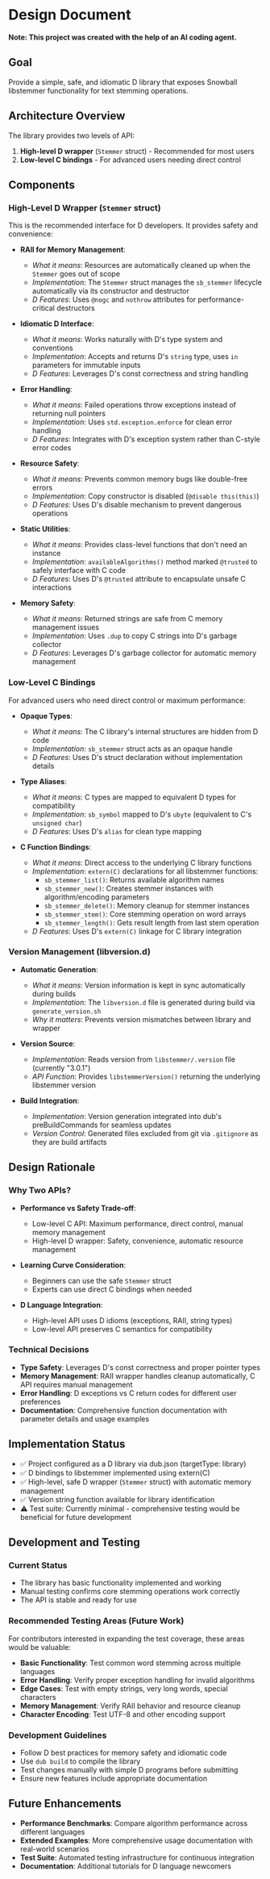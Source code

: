 # Design Document

**Note: This project was created with the help of an AI coding agent.**

## Goal

Provide a simple, safe, and idiomatic D library that exposes Snowball libstemmer functionality for text stemming operations.

## Architecture Overview

The library provides two levels of API:

1. **High-level D wrapper** (`Stemmer` struct) - Recommended for most users
2. **Low-level C bindings** - For advanced users needing direct control

## Components

### High-Level D Wrapper (`Stemmer` struct)

This is the recommended interface for D developers. It provides safety and convenience:

- **RAII for Memory Management**: 
  - *What it means*: Resources are automatically cleaned up when the `Stemmer` goes out of scope
  - *Implementation*: The `Stemmer` struct manages the `sb_stemmer` lifecycle automatically via its constructor and destructor
  - *D Features*: Uses `@nogc` and `nothrow` attributes for performance-critical destructors

- **Idiomatic D Interface**: 
  - *What it means*: Works naturally with D's type system and conventions
  - *Implementation*: Accepts and returns D's `string` type, uses `in` parameters for immutable inputs
  - *D Features*: Leverages D's const correctness and string handling

- **Error Handling**: 
  - *What it means*: Failed operations throw exceptions instead of returning null pointers
  - *Implementation*: Uses `std.exception.enforce` for clean error handling
  - *D Features*: Integrates with D's exception system rather than C-style error codes

- **Resource Safety**: 
  - *What it means*: Prevents common memory bugs like double-free errors
  - *Implementation*: Copy constructor is disabled (`@disable this(this)`)
  - *D Features*: Uses D's disable mechanism to prevent dangerous operations

- **Static Utilities**: 
  - *What it means*: Provides class-level functions that don't need an instance
  - *Implementation*: `availableAlgorithms()` method marked `@trusted` to safely interface with C code
  - *D Features*: Uses D's `@trusted` attribute to encapsulate unsafe C interactions

- **Memory Safety**: 
  - *What it means*: Returned strings are safe from C memory management issues
  - *Implementation*: Uses `.dup` to copy C strings into D's garbage collector
  - *D Features*: Leverages D's garbage collector for automatic memory management

### Low-Level C Bindings

For advanced users who need direct control or maximum performance:

- **Opaque Types**: 
  - *What it means*: The C library's internal structures are hidden from D code
  - *Implementation*: `sb_stemmer` struct acts as an opaque handle
  - *D Features*: Uses D's struct declaration without implementation details

- **Type Aliases**: 
  - *What it means*: C types are mapped to equivalent D types for compatibility
  - *Implementation*: `sb_symbol` mapped to D's `ubyte` (equivalent to C's `unsigned char`)
  - *D Features*: Uses D's `alias` for clean type mapping

- **C Function Bindings**: 
  - *What it means*: Direct access to the underlying C library functions
  - *Implementation*: `extern(C)` declarations for all libstemmer functions:
    - `sb_stemmer_list()`: Returns available algorithm names
    - `sb_stemmer_new()`: Creates stemmer instances with algorithm/encoding parameters
    - `sb_stemmer_delete()`: Memory cleanup for stemmer instances
    - `sb_stemmer_stem()`: Core stemming operation on word arrays
    - `sb_stemmer_length()`: Gets result length from last stem operation
  - *D Features*: Uses D's `extern(C)` linkage for C library integration

### Version Management (libversion.d)

- **Automatic Generation**: 
  - *What it means*: Version information is kept in sync automatically during builds
  - *Implementation*: The `libversion.d` file is generated during build via `generate_version.sh`
  - *Why it matters*: Prevents version mismatches between library and wrapper

- **Version Source**: 
  - *Implementation*: Reads version from `libstemmer/.version` file (currently "3.0.1")
  - *API Function*: Provides `libstemmerVersion()` returning the underlying libstemmer version

- **Build Integration**: 
  - *Implementation*: Version generation integrated into dub's preBuildCommands for seamless updates
  - *Version Control*: Generated files excluded from git via `.gitignore` as they are build artifacts

## Design Rationale

### Why Two APIs?

- **Performance vs Safety Trade-off**: 
  - Low-level C API: Maximum performance, direct control, manual memory management
  - High-level D wrapper: Safety, convenience, automatic resource management

- **Learning Curve Consideration**:
  - Beginners can use the safe `Stemmer` struct
  - Experts can use direct C bindings when needed

- **D Language Integration**:
  - High-level API uses D idioms (exceptions, RAII, string types)
  - Low-level API preserves C semantics for compatibility

### Technical Decisions

- **Type Safety**: Leverages D's const correctness and proper pointer types
- **Memory Management**: RAII wrapper handles cleanup automatically, C API requires manual management
- **Error Handling**: D exceptions vs C return codes for different user preferences
- **Documentation**: Comprehensive function documentation with parameter details and usage examples

## Implementation Status

- ✅ Project configured as a D library via dub.json (targetType: library)
- ✅ D bindings to libstemmer implemented using extern(C)
- ✅ High-level, safe D wrapper (`Stemmer` struct) with automatic memory management
- ✅ Version string function available for library identification
- ⚠️ Test suite: Currently minimal - comprehensive testing would be beneficial for future development

## Development and Testing

### Current Status
- The library has basic functionality implemented and working
- Manual testing confirms core stemming operations work correctly
- The API is stable and ready for use

### Recommended Testing Areas (Future Work)
For contributors interested in expanding the test coverage, these areas would be valuable:

- **Basic Functionality**: Test common word stemming across multiple languages
- **Error Handling**: Verify proper exception handling for invalid algorithms
- **Edge Cases**: Test with empty strings, very long words, special characters
- **Memory Management**: Verify RAII behavior and resource cleanup
- **Character Encoding**: Test UTF-8 and other encoding support

### Development Guidelines
- Follow D best practices for memory safety and idiomatic code
- Use `dub build` to compile the library
- Test changes manually with simple D programs before submitting
- Ensure new features include appropriate documentation

## Future Enhancements

- **Performance Benchmarks**: Compare algorithm performance across different languages
- **Extended Examples**: More comprehensive usage documentation with real-world scenarios  
- **Test Suite**: Automated testing infrastructure for continuous integration
- **Documentation**: Additional tutorials for D language newcomers
